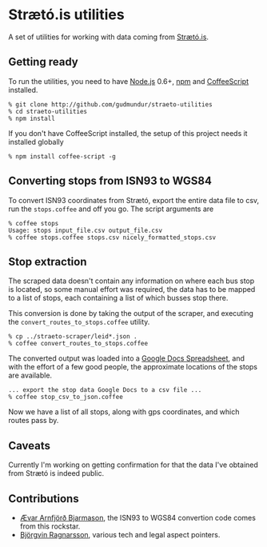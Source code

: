 # Strætó.is utilities

A set of utilities for working with data coming from [Strætó.is][straeto].

## Getting ready

To run the utilities, you need to have [Node.js][nodejs] 0.6+, [npm][npmjs] and [CoffeeScript][coffeescript] installed.

	% git clone http://github.com/gudmundur/straeto-utilities
	% cd straeto-utilities
	% npm install
	
If you don't have CoffeeScript installed, the setup of this project needs it installed globally
	
	% npm install coffee-script -g

## Converting stops from ISN93 to WGS84

To convert ISN93 coordinates from Strætó, export the entire data file to csv, run the `stops.coffee` and off you go. The script arguments are 

	% coffee stops
	Usage: stops input_file.csv output_file.csv
	% coffee stops.coffee stops.csv nicely_formatted_stops.csv

## Stop extraction

The scraped data doesn't contain any information on where each bus stop is located, so some manual effort was required, the data has to be mapped to a list of stops, each containing a list of which busses stop there.

This conversion is done by taking the output of the scraper, and executing the `convert_routes_to_stops.coffee` utility.

	% cp ../straeto-scraper/leid*.json .
	% coffee convert_routes_to_stops.coffee

The converted output was loaded into a [Google Docs Spreadsheet][stops_gps], and with the effort of a few good people, the approximate locations of the stops are available.

	... export the stop data Google Docs to a csv file ...
	% coffee stop_csv_to_json.coffee

Now we have a list of all stops, along with gps coordinates, and which routes pass by.

## Caveats

Currently I'm working on getting confirmation for that the data I've obtained from Strætó is indeed public. 

## Contributions

* [Ævar Arnfjörð Bjarmason](https://github.com/avar), the ISN93 to WGS84 convertion code comes from this rockstar.
* [Björgvin Ragnarsson](https://github.com/nifgraup), various tech and legal aspect pointers.


[straeto]: http://www.straeto.is
[nodejs]: http://nodejs.org
[npmjs]: http://npmjs.org
[coffeescript]: http://jashkenas.github.com/coffee-script/
[isn]: https://gist.github.com/585850
[stops_gps]: https://docs.google.com/spreadsheet/ccc?key=0AsyYqUhG4vXTdGNZcDd1N0RDNkhGNkVYMXlrc0VkdFE
